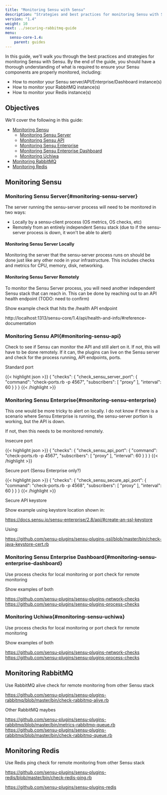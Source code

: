 ```yaml
---
title: "Monitoring Sensu with Sensu"
description: "Strategies and best practices for monitoring Sensu with Sensu"
version: "1.4"
weight: 10
next: ../securing-rabbitmq-guide
menu:
  sensu-core-1.4:
    parent: guides
---
```


In this guide, we'll walk you through the best practices and strategies for monitoring Sensu with Sensu. By the end of the guide, you should have a thorough understanding of what is required to ensure your Sensu components are properly monitored, including:

* How to monitor your Sensu server/API/Enterprise/Dashboard instance(s)
* How to monitor your RabbitMQ instance(s)
* How to monitor your Redis instance(s)

## Objectives

We'll cover the following in this guide:

* [Monitoring Sensu](#monitoring-sensu)
  * [Monitoring Sensu Server](#monitoring-sensu-server)
  * [Monitoring Sensu API](#monitoring-sensu-api)
  * [Monitoring Sensu Enterprise](#monitoring-sensu-enterprise)
  * [Monitoring Sensu Enterprise Dashboard](#monitoring-sensu-enterprise-dashboard)
  * [Monitoring Uchiwa](#monitoring-sensu-uchiwa)
* [Monitoring RabbitMQ](#monitoring-RabbitMQ)
* [Monitoring Redis](#monitoring-redis)

## Monitoring Sensu

### Monitoring Sensu Server{#monitoring-sensu-server}

The server running the sensu-server process will need to be monitored in two ways:

* Locally by a sensu-client process (OS metrics, OS checks, etc)
* Remotely from an entirely independent Sensu stack (due to if the sensu-server process is down, it won't be able to alert)

#### Monitoring Sensu Server Locally

Monitoring the server that the sensu-server process runs on should be done just like any other node in your infrastructure. This includes checks and metrics for CPU, memory, disk, networking.

#### Monitoring Sensu Server Remotely

To monitor the Sensu Server process, you will need another independent Sensu stack that can reach in. This can be done by reaching out to an API health endpoint (TODO: need to confirm)

Show example check that hits the /health API endpoint

http://localhost:1313/sensu-core/1.4/api/health-and-info/#reference-documentation

### Monitoring Sensu API{#monitoring-sensu-api}

Check to see if Sensu can monitor the API and still alert on it. If not, this will have to be done remotely. If it can, the plugins can live on the Sensu server and check for the process running, API endpoints, ports.

Standard port

{{< highlight json >}}
{
  "checks": {
    "check_sensu_server_port": {
      "command": "check-ports.rb -p 4567",
      "subscribers": [
        "proxy"
      ],
      "interval": 60
    }
  }
}
{{< /highlight >}}


### Monitoring Sensu Enterprise{#monitoring-sensu-enterprise}

This one would be more tricky to alert on locally. I do not know if there is a scenario where Sensu Enterprise is running, the sensu-server portion is working, but the API is down.

If not, then this needs to be monitored remotely.

Insecure port

{{< highlight json >}}
{
  "checks": {
    "check_sensu_api_port": {
      "command": "check-ports.rb -p 4567",
      "subscribers": [
        "proxy"
      ],
      "interval": 60
    }
  }
}
{{< /highlight >}}

Secure port (Sensu Enterprise only?)

{{< highlight json >}}
{
  "checks": {
    "check_sensu_secure_api_port": {
      "command": "check-ports.rb -p 4568",
      "subscribers": [
        "proxy"
      ],
      "interval": 60
    }
  }
}
{{< /highlight >}}


Secure API keystore

Show example using keystore location shown in:

https://docs.sensu.io/sensu-enterprise/2.8/api/#create-an-ssl-keystore

Using:

https://github.com/sensu-plugins/sensu-plugins-ssl/blob/master/bin/check-java-keystore-cert.rb

### Monitoring Sensu Enterprise Dashboard{#monitoring-sensu-enterprise-dashboard}

Use process checks for local monitoring or port check for remote monitoring

Show examples of both

https://github.com/sensu-plugins/sensu-plugins-network-checks
https://github.com/sensu-plugins/sensu-plugins-process-checks

### Monitoring Uchiwa{#monitoring-sensu-uchiwa}

Use process checks for local monitoring or port check for remote monitoring

Show examples of both

https://github.com/sensu-plugins/sensu-plugins-network-checks
https://github.com/sensu-plugins/sensu-plugins-process-checks

## Monitoring RabbitMQ

Use RabbitMQ alive check for remote monitoring from other Sensu stack

https://github.com/sensu-plugins/sensu-plugins-rabbitmq/blob/master/bin/check-rabbitmq-alive.rb

Other RabbitMQ maybes

https://github.com/sensu-plugins/sensu-plugins-rabbitmq/blob/master/bin/metrics-rabbitmq-queue.rb
https://github.com/sensu-plugins/sensu-plugins-rabbitmq/blob/master/bin/check-rabbitmq-queue.rb

## Monitoring Redis

Use Redis ping check for remote monitoring from other Sensu stack

https://github.com/sensu-plugins/sensu-plugins-redis/blob/master/bin/check-redis-ping.rb

https://github.com/sensu-plugins/sensu-plugins-redis
